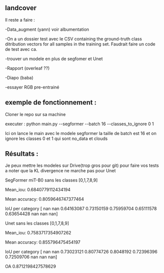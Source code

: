 ## landcover
Il reste a faire :

-Data_augment (yann) voir albumentation

-On a un dossier test avec le CSV containing the ground-truth class ditribution vectors for all samples in the training set. Faudrait faire un code de test avec ca. 

-trouver un modele en plus de segfomer et Unet

-Rapport (overleaf ??)

-Diapo (baba)

-essayer RGB pre-entrainé

## exemple de fonctionnement :

Cloner le repo sur sa machine

executer : python main.py --segformer --batch 16 --classes_to_ignore 0 1 

Ici on lance le main avec le modele segformer la taille de batch est 16 et on ignore les classes 0 et 1 qui sont no_data et clouds


## Résultats :

Je peux mettre les modeles sur Drive(trop gros pour git) pour faire vos tests a noter que la KL divergence ne marche pas pour Unet 

SegFormer miT-B0 sans les classes  [0,1,7,8,9]

Mean_iou: 0.6840779112434194

Mean accuracy: 0.8059646747377464

IoU per category [       nan        nan 0.64163087 0.73150159 0.75959704 0.65111578 0.63654428        nan        nan        nan]



Unet  sans les classes  [0,1,7,8,9]

Mean_iou: 0.7583717354907262

Mean accuracy: 0.855796475454197

IoU per category [       nan        nan 0.73023121 0.80774726 0.8048192  0.72396396  0.72509706        nan        nan        nan]

OA 0.8712198427578629